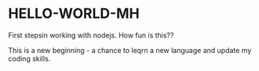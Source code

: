 # HELLO-WORLD-MH
First stepsin working with nodejs. How fun is this??

This is a new beginning - a chance to leqrn a new language and update my coding skills.
